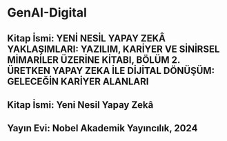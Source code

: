 # GenAI-Digital

## Kitap İsmi: YENİ NESİL YAPAY ZEKÂ YAKLAŞIMLARI: YAZILIM, KARİYER VE SİNİRSEL MİMARİLER ÜZERİNE KİTABI, BÖLÜM 2. ÜRETKEN YAPAY ZEKA İLE DİJİTAL DÖNÜŞÜM: GELECEĞİN KARİYER ALANLARI

## Kitap İsmi: Yeni Nesil Yapay Zekâ 



## Yayın Evi: Nobel Akademik Yayıncılık, 2024
